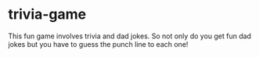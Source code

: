 # trivia-game

This fun game involves trivia and dad jokes. So not only do you get fun dad jokes but you have to guess the punch line to each one!
